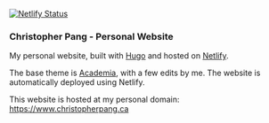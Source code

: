 [![Netlify Status](https://api.netlify.com/api/v1/badges/f8c961a8-2d17-42b7-bc45-1ab90759c94c/deploy-status)](https://app.netlify.com/sites/christopherpang/deploys)

### Christopher Pang - Personal Website

My personal website, built with [Hugo](https://gohugo.io) and hosted on [Netlify](https://www.netlify.com/).

The base theme is [Academia](https://github.com/themefisher/academia-hugo), with a few edits by me. The website is automatically deployed using Netlify.

This website is hosted at my personal domain: https://www.christopherpang.ca